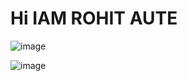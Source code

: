 # Hi IAM ROHIT AUTE


![image](https://github.com/user-attachments/assets/8f8f554e-e6d6-43a0-b994-be3f7ef5fcf9)



![image](https://github.com/user-attachments/assets/27ac6ea3-261d-46b2-9746-5ea741095394)



